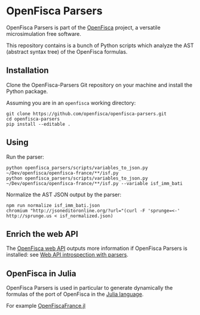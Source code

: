 # OpenFisca Parsers

OpenFisca Parsers is part of the [OpenFisca](http://www.openfisca.fr/) project,
a versatile microsimulation free software.

This repository contains is a bunch of Python scripts which analyze the AST (abstract syntax tree)
of the OpenFisca formulas.

## Installation

Clone the OpenFisca-Parsers Git repository on your machine and install the Python package.

Assuming you are in an `openfisca` working directory:

```
git clone https://github.com/openfisca/openfisca-parsers.git
cd openfisca-parsers
pip install --editable .
```

## Using

Run the parser:

```
python openfisca_parsers/scripts/variables_to_json.py ~/Dev/openfisca/openfisca-france/**/isf.py
python openfisca_parsers/scripts/variables_to_json.py ~/Dev/openfisca/openfisca-france/**/isf.py --variable isf_imm_bati
```

Normalize the AST JSON output by the parser:

```
npm run normalize isf_imm_bati.json
chromium "http://jsoneditoronline.org/?url="(curl -F 'sprunge=<-' http://sprunge.us < isf_normalized.json)
```

## Enrich the web API

The [OpenFisca web API](https://github.com/openfisca/openfisca-web-api) outputs more information if OpenFisca Parsers
is installed: see
[Web API introspection with parsers](https://github.com/openfisca/openfisca-web-api#introspection-with-parsers).

## OpenFisca in Julia

OpenFisca Parsers is used in particular to generate dynamically the formulas of the port of OpenFisca
in the [Julia language](http://julialang.org/).

For example [OpenFiscaFrance.jl](https://github.com/openfisca/OpenFiscaFrance.jl)
